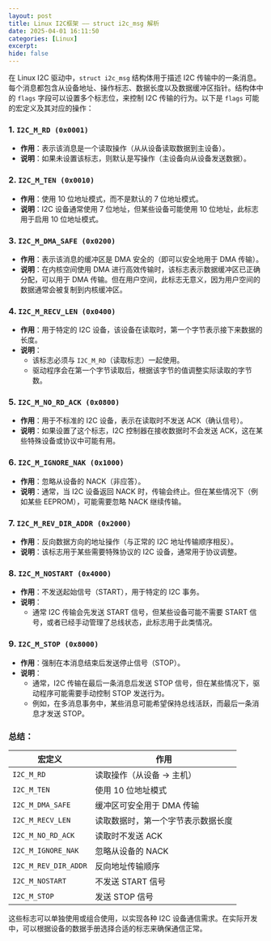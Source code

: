 ```yaml
---
layout: post
title: Linux I2C框架 —— struct i2c_msg 解析
date: 2025-04-01 16:11:50
categories: [Linux]
excerpt: 
hide: false
---
```



在 Linux I2C 驱动中，`struct i2c_msg` 结构体用于描述 I2C 传输中的一条消息。每个消息都包含从设备地址、操作标志、数据长度以及数据缓冲区指针。结构体中的 `flags` 字段可以设置多个标志位，来控制 I2C 传输的行为。以下是 `flags` 可能的宏定义及其对应的操作：

### 1. `I2C_M_RD (0x0001)`
- **作用**：表示该消息是一个读取操作（从从设备读取数据到主设备）。
- **说明**：如果未设置该标志，则默认是写操作（主设备向从设备发送数据）。

### 2. `I2C_M_TEN (0x0010)`
- **作用**：使用 10 位地址模式，而不是默认的 7 位地址模式。
- **说明**：I2C 设备通常使用 7 位地址，但某些设备可能使用 10 位地址，此标志用于启用 10 位地址模式。

### 3. `I2C_M_DMA_SAFE (0x0200)`
- **作用**：表示该消息的缓冲区是 DMA 安全的（即可以安全地用于 DMA 传输）。
- **说明**：在内核空间使用 DMA 进行高效传输时，该标志表示数据缓冲区已正确分配，可以用于 DMA 传输。但在用户空间，此标志无意义，因为用户空间的数据通常会被复制到内核缓冲区。

### 4. `I2C_M_RECV_LEN (0x0400)`
- **作用**：用于特定的 I2C 设备，该设备在读取时，第一个字节表示接下来数据的长度。
- **说明**：
  - 该标志必须与 `I2C_M_RD`（读取标志）一起使用。
  - 驱动程序会在第一个字节读取后，根据该字节的值调整实际读取的字节数。

### 5. `I2C_M_NO_RD_ACK (0x0800)`
- **作用**：用于不标准的 I2C 设备，表示在读取时不发送 ACK（确认信号）。
- **说明**：如果设置了这个标志，I2C 控制器在接收数据时不会发送 ACK，这在某些特殊设备或协议中可能有用。

### 6. `I2C_M_IGNORE_NAK (0x1000)`
- **作用**：忽略从设备的 NACK（非应答）。
- **说明**：通常，当 I2C 设备返回 NACK 时，传输会终止。但在某些情况下（例如某些 EEPROM），可能需要忽略 NACK 继续传输。

### 7. `I2C_M_REV_DIR_ADDR (0x2000)`
- **作用**：反向数据方向的地址操作（与正常的 I2C 地址传输顺序相反）。
- **说明**：该标志用于某些需要特殊协议的 I2C 设备，通常用于协议调整。

### 8. `I2C_M_NOSTART (0x4000)`
- **作用**：不发送起始信号（START），用于特定的 I2C 事务。
- **说明**：
  - 通常 I2C 传输会先发送 START 信号，但某些设备可能不需要 START 信号，或者已经手动管理了总线状态，此标志用于此类情况。

### 9. `I2C_M_STOP (0x8000)`
- **作用**：强制在本消息结束后发送停止信号（STOP）。
- **说明**：
  - 通常，I2C 传输在最后一条消息后发送 STOP 信号，但在某些情况下，驱动程序可能需要手动控制 STOP 发送行为。
  - 例如，在多消息事务中，某些消息可能希望保持总线活跃，而最后一条消息才发送 STOP。

### 总结：
| 宏定义               | 作用                               |
| -------------------- | ---------------------------------- |
| `I2C_M_RD`           | 读取操作（从设备 -> 主机）         |
| `I2C_M_TEN`          | 使用 10 位地址模式                 |
| `I2C_M_DMA_SAFE`     | 缓冲区可安全用于 DMA 传输          |
| `I2C_M_RECV_LEN`     | 读取数据时，第一个字节表示数据长度 |
| `I2C_M_NO_RD_ACK`    | 读取时不发送 ACK                   |
| `I2C_M_IGNORE_NAK`   | 忽略从设备的 NACK                  |
| `I2C_M_REV_DIR_ADDR` | 反向地址传输顺序                   |
| `I2C_M_NOSTART`      | 不发送 START 信号                  |
| `I2C_M_STOP`         | 发送 STOP 信号                     |

这些标志可以单独使用或组合使用，以实现各种 I2C 设备通信需求。在实际开发中，可以根据设备的数据手册选择合适的标志来确保通信正常。
